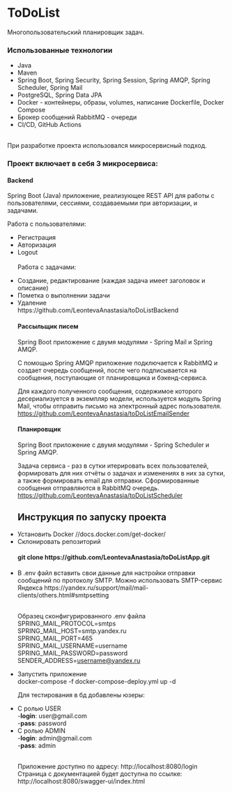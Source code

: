 <h1>ToDoList</h1>
Многопользовательский планировщик задач.

<h3>Использованные технологии</h3>
<ul><li>Java </li>
<li>Maven</li>
<li>Spring Boot, Spring Security, Spring Session, Spring AMQP, Spring Scheduler, Spring Mail</li>
<li>PostgreSQL, Spring Data JPA</li>
<li>Docker - контейнеры, образы, volumes, написание Dockerfile, Docker Compose</li>
<li>Брокер сообщений RabbitMQ - очереди</li>
<li>CI/CD, GitHub Actions</li> </ul>
<br>
При разработке проекта использовался микросервисный подход. 
<br>
<h3>Проект включает в себя 3 микросервиса:</h3>

<h4>Backend</h4>
Spring Boot (Java) приложение, реализующее REST API для работы с пользователями, сессиями, создаваемыми при авторизации, и задачами.
<p>

Работа с пользователями:

<ul><li>Регистрация</li>
<li>Авторизация</li>
<li>Logout</li></ui>
<br>
Работа с задачами:
<p>
<li>Создание, редактирование (каждая задача имеет заголовок и описание)</li>
<li>Пометка о выполнении задачи</li>
<li>Удаление</li>
https://github.com/LeontevaAnastasia/toDoListBackend
<br>
<h4>Рассыльщик писем</h4>
Spring Boot приложение с двумя модулями - Spring Mail и Spring AMQP.

С помощью Spring AMQP приложение подключается к RabbitMQ и создает очередь сообщений, после чего подписывается на сообщения, поступающие от планировщика и бэкенд-сервиса.

Для каждого полученного сообщения, содержимое которого десериализуется в экземпляр модели, используется модуль Spring Mail, чтобы отправить письмо на электронный адрес пользователя.
https://github.com/LeontevaAnastasia/toDoListEmailSender
<br>
<h4>Планировщик</h4>
Spring Boot приложение с двумя модулями - Spring Scheduler и Spring AMQP.

Задача сервиса - раз в сутки итерировать всех пользователей, формировать для них отчёты о задачах и изменениях в них за сутки, а также формировать email для отправки. 
Сформированные сообщения отправляются в RabbitMQ очередь.
https://github.com/LeontevaAnastasia/toDoListScheduler

<h2> Инструкция по запуску проекта</h2>
<li>Установить Docker //docs.docker.com/get-docker/</li>
<li>Склонировать репозиторий</li>
<h4>git clone https://github.com/LeontevaAnastasia/toDoListApp.git</h4>
<li>В .env файл вставить свои данные для настройки отправки сообщений по протоколу SMTP. Можно использовать SMTP-сервис Яндекса https://yandex.ru/support/mail/mail-clients/others.html#smtpsetting</li>
<br>

Образец сконфигурированного .env файла<br>
SPRING_MAIL_PROTOCOL=smtps<br>
SPRING_MAIL_HOST=smtp.yandex.ru<br>
SPRING_MAIL_PORT=465<br>
SPRING_MAIL_USERNAME=username<br>
SPRING_MAIL_PASSWORD=password<br>
SENDER_ADDRESS=username@yandex.ru<br>

<li>Запустить приложение</li>
docker-compose -f docker-compose-deploy.yml up -d

Для тестирования в бд добавлены юзеры:
<li>C ролью USER <br>
  -<b>login</b>: user@gmail.com<br>
  -<b>pass</b>: password </li>
<li> С ролью ADMIN <br>
  -<b>login</b>: admin@gmail.com <br>
  -<b>pass</b>: admin </li>
<br>

Приложение доступно по адресу: http://localhost:8080/login <br>
Страница с документацией будет доступна по ссылке: http://localhost:8080/swagger-ui/index.html

